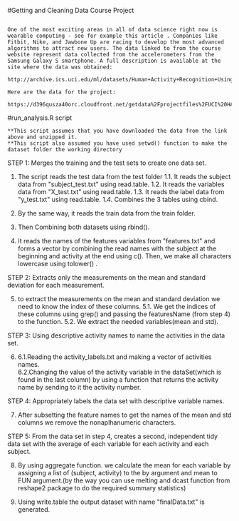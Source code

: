 #Getting and Cleaning Data Course Project
````

One of the most exciting areas in all of data science right now is wearable computing - see for example this article . Companies like Fitbit, Nike, and Jawbone Up are racing to develop the most advanced algorithms to attract new users. The data linked to from the course website represent data collected from the accelerometers from the Samsung Galaxy S smartphone. A full description is available at the site where the data was obtained:
````
	http://archive.ics.uci.edu/ml/datasets/Human+Activity+Recognition+Using+Smartphones
````
Here are the data for the project:
````
	https://d396qusza40orc.cloudfront.net/getdata%2Fprojectfiles%2FUCI%20HAR%20Dataset.zip

#run_analysis.R script
````
**This script assumes that you have downloaded the data from the link above and unzipped it.
**This script also assumed you have used setwd() function to make the dataset folder the working directory
````
STEP 1: Merges the training and the test sets to create one data set.

1. The script reads the test data from the test folder
	1.1. It reads the subject data from "subject_test.txt" using read.table.
	1.2. It reads the variables data from "X_test.txt" using read.table.
	1.3. It reads the label data from "y_test.txt" using read.table.
	1.4. Combines the 3 tables using cbind.

2. By the same way, it reads the train data from the train folder.

3. Then Combining both datasets using rbind().

4. It reads the names of the features variables from "features.txt" and forms a vector by combining the read names with the subject at the beginning and activity at the end using c(). Then, we make all characters lowercase using tolower() .

STEP 2: Extracts only the measurements on the mean and standard deviation for each measurement.

5. to extract the measurements on the mean and standard deviation we need to know the index of these columns.
	 5.1. We get the indices of these columns using grep() and passing the featuresName (from step 4) to the function.
	 5.2. We extract the needed variables(mean and std).
	 
STEP 3: Using descriptive activity names to name the activities in the data set.

6. 
	6.1.Reading the activity_labels.txt and making a vector of activities names.  
	6.2.Changing the value of the activity variable in the dataSet(which is found in the last column) by using 
	a function that returns the activity name by sending to it the activity number. 

STEP 4: Appropriately labels the data set with descriptive variable names.

7. After subsetting the feature names to get the names of the mean and std columns we remove the nonaplhanumeric characters.

STEP 5: From the data set in step 4, creates a second, independent tidy data set with the average of each variable for each activity and each subject.

8. By using aggregate function. we calculate the mean for each variable by assigning a list of (subject, activity) to the by argument and mean to FUN argument.(by the way you can use melting and dcast function from reshape2 package to do the required summary statistics)

9. Using write.table the output dataset with name "finalData.txt" is generated. 
